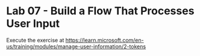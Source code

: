 # Lab 07 - Build a Flow That Processes User Input

Execute the exercise at <https://learn.microsoft.com/en-us/training/modules/manage-user-information/2-tokens>
